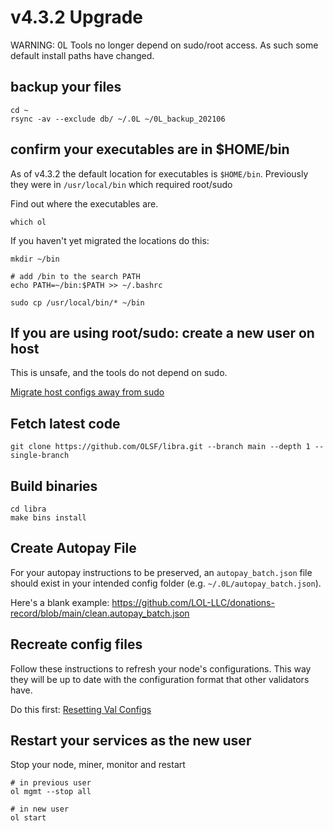# v4.3.2 Upgrade

WARNING: 0L Tools no longer depend on sudo/root access. As such some default install paths have changed. 

## backup your files

```
cd ~
rsync -av --exclude db/ ~/.0L ~/0L_backup_202106
```

## confirm your executables are in $HOME/bin

As of v4.3.2 the default location for executables is `$HOME/bin`. Previously they were in `/usr/local/bin` which required root/sudo

Find out where the executables are.

```
which ol
```

If you haven't yet migrated the locations do this:

```
mkdir ~/bin

# add /bin to the search PATH
echo PATH=~/bin:$PATH >> ~/.bashrc

sudo cp /usr/local/bin/* ~/bin
```

## If you are using root/sudo: create a new user on host

This is unsafe, and the tools do not depend on sudo.

[Migrate host configs away from sudo](ops_migrate_from_sudo.md)

## Fetch latest code

```
git clone https://github.com/OLSF/libra.git --branch main --depth 1 --single-branch
```

##  Build binaries
```
cd libra
make bins install
```

## Create Autopay File

For your autopay instructions to be preserved, an `autopay_batch.json` file should exist in your intended config folder (e.g. `~/.0L/autopay_batch.json`).

Here's a blank example: https://github.com/LOL-LLC/donations-record/blob/main/clean.autopay_batch.json

## Recreate config files

Follow these instructions to refresh your node's configurations. This way they will be up to date with the configuration format that other validators have.

Do this first: [Resetting Val Configs](resetting_val_configs.md)


## Restart your services as the new user

Stop your node, miner, monitor and restart

```
# in previous user
ol mgmt --stop all

# in new user
ol start
```
